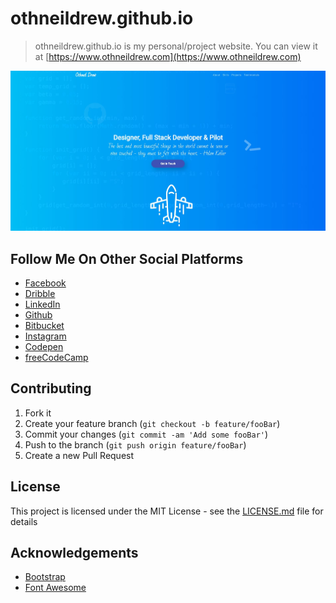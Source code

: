 # othneildrew.github.io
> othneildrew.github.io is my personal/project website. You can view it at [https://www.othneildrew.com](https://www.othneildrew.com)

![Portfolio Screenshot](images/portfolio-screenshot.jpg)


## Follow Me On Other Social Platforms
* [Facebook](https://facebook.com/othneildrew)
* [Dribble](https://dribbble.com/othneildrew)
* [LinkedIn](https://linkedin.com/in/othneildrew)
* [Github](https://github.com/othneildrew)
* [Bitbucket](https://bitbucket.com/othneildrew)
* [Instagram](http://instagram.com/pilotcroix)
* [Codepen](http://codepen.io/othneildrew)
* [freeCodeCamp](http://freeCodeCamp.com/othneildrew)

## Contributing

1. Fork it
2. Create your feature branch (`git checkout -b feature/fooBar`)
3. Commit your changes (`git commit -am 'Add some fooBar'`)
4. Push to the branch (`git push origin feature/fooBar`)
5. Create a new Pull Request

## License
This project is licensed under the MIT License - see the [LICENSE.md](LICENSE.md) file for details

## Acknowledgements
* [Bootstrap](http://www.getbootstrap.com)
* [Font Awesome](https://fontawesome.com)
